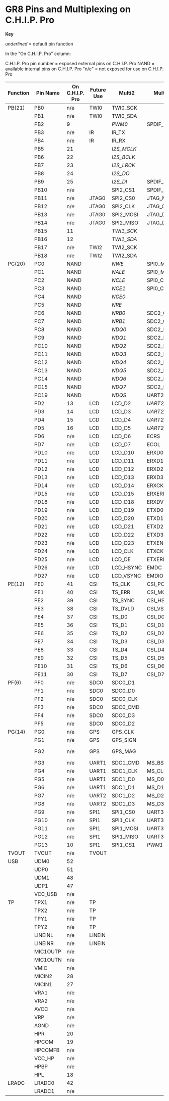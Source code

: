 # GR8 Pins and Multiplexing on C.H.I.P. Pro

**Key**

_underlined_ = default pin function

In the "On C.H.I.P. Pro" column:

C.H.I.P. Pro pin number = exposed external pins on C.H.I.P. Pro 
NAND = available internal pins on C.H.I.P. Pro 
"n/e" = not exposed for use on C.H.I.P. Pro

| Function | Pin Name | On C.H.I.P. Pro | Future Use | Multi2    | Multi3    | Multi4    | Multi5    | Multi6 | Multi7 |            | 
|----------|----------|-----------|------------|-----------|-----------|-----------|-----------|--------|--------|------------| 
| PB(21)   | PB0      |n/e        | TWI0       | TWI0_SCK  |           |           |           |        |        |            | 
|          | PB1      |n/e        | TWI0       | TWI0_SDA  |           |           |           |        |        |            | 
|          | PB2      | 9         |            |_PWM0_     | SPDIF_DO  |           |           | EINT16 |        |            | 
|          | PB3      |n/e        | IR         | IR_TX     |           |           |           | EINT17 |        |            | 
|          | PB4      |n/e        | IR         | IR_RX     |           |           |           | EINT18 |        |            | 
|          | PB5      | 21        |            |_I2S_MCLK_ |           |           |           | EINT19 |        |            | 
|          | PB6      | 22        |            |_I2S_BCLK_ |           |           |           | EINT20 |        |            | 
|          | PB7      | 23        |            |_I2S_LRCK_ |           |           |           | EINT21 |        |            | 
|          | PB8      | 24        |            |_I2S_DO_   |           |           |           | EINT22 |        |            | 
|          | PB9      | 25        |            |_I2S_DI_   | SPDIF_DI  |           |           | EINT23 |        |            | 
|          | PB10     |n/e        |            | SPI2_CS1  | SPDIF_DO  |           |           | EINT24 |        |            | 
|          | PB11     |n/e        | JTAG0      | SPI2_CS0  | JTAG_MS0  |           |           | EINT25 |        |            | 
|          | PB12     |n/e        | JTAG0      | SPI2_CLK  | JTAG_CK0  |           |           | EINT26 |        |            | 
|          | PB13     |n/e        | JTAG0      | SPI2_MOSI | JTAG_DO0  |           |           | EINT27 |        |            | 
|          | PB14     |n/e        | JTAG0      | SPI2_MISO | JTAG_DI0  |           |           | EINT28 |        |            | 
|          | PB15     | 11        |            |_TWI1_SCK_ |           |           |           |        |        |            | 
|          | PB16     | 12        |            |_TWI1_SDA_ |           |           |           |        |        |            | 
|          | PB17     |n/e        | TWI2       | TWI2_SCK  |           |           |           |        |        |            | 
|          | PB18     |n/e        | TWI2       | TWI2_SDA  |           |           |           |        |        |            | 
| PC(20)   | PC0      | NAND      |            |_NWE_      | SPI0_MOSI |           |           |        |        |            | 
|          | PC1      | NAND      |            |_NALE_     | SPI0_MISO |           |           |        |        |            | 
|          | PC2      | NAND      |            |_NCLE_     | SPI0_CLK  |           |           |        |        |            | 
|          | PC3      | NAND      |            |_NCE1_     | SPI0_CS0  |           |           |        |        |            | 
|          | PC4      | NAND      |            |_NCE0_     |           |           |           |        |        |            | 
|          | PC5      | NAND      |            |_NRE_      |           |           |           |        |        |            | 
|          | PC6      | NAND      |            |_NRB0_     | SDC2_CMD  |           |           |        |        |            | 
|          | PC7      | NAND      |            |_NRB1_     | SDC2_CLK  |           |           |        |        |            | 
|          | PC8      | NAND      |            |_NDQ0_     | SDC2_D0   |           |           |        |        |            | 
|          | PC9      | NAND      |            |_NDQ1_     | SDC2_D1   |           |           |        |        |            | 
|          | PC10     | NAND      |            |_NDQ2_     | SDC2_D2   |           |           |        |        |            | 
|          | PC11     | NAND      |            |_NDQ3_     | SDC2_D3   |           |           |        |        |            | 
|          | PC12     | NAND      |            |_NDQ4_     | SDC2_D4   |           |           |        |        |            | 
|          | PC13     | NAND      |            |_NDQ5_     | SDC2_D5   |           |           |        |        |            | 
|          | PC14     | NAND      |            |_NDQ6_     | SDC2_D6   |           |           |        |        |            | 
|          | PC15     | NAND      |            |_NDQ7_     | SDC2_D7   |           |           |        |        |            | 
|          | PC19     | NAND      |            |_NDQS_     | UART2_RX  | UART3_RTS |           |        |        |            | 
|          | PD2      | 13        | LCD        | LCD_D2    |_UART2_TX_ |           |           |        |        |            | 
|          | PD3      | 14        | LCD        | LCD_D3    |_UART2_RX_ |           |           |        |        |            | 
|          | PD4      | 15        | LCD        | LCD_D4    |_UART2_CTS_|           |           |        |        |            | 
|          | PD5      | 16        | LCD        | LCD_D5    |_UART2_RTS_|           |           |        |        |            | 
|          | PD6      |n/e        | LCD        | LCD_D6    | ECRS      |           |           |        |        |            | 
|          | PD7      |n/e        | LCD        | LCD_D7    | ECOL      |           |           |        |        |            | 
|          | PD10     |n/e        | LCD        | LCD_D10   | ERXD0     |           |           |        |        |            | 
|          | PD11     |n/e        | LCD        | LCD_D11   | ERXD1     |           |           |        |        |            | 
|          | PD12     |n/e        | LCD        | LCD_D12   | ERXD2     |           |           |        |        |            | 
|          | PD13     |n/e        | LCD        | LCD_D13   | ERXD3     |           |           |        |        |            | 
|          | PD14     |n/e        | LCD        | LCD_D14   | ERXCK     |           |           |        |        |            | 
|          | PD15     |n/e        | LCD        | LCD_D15   | ERXERR    |           |           |        |        |            | 
|          | PD18     |n/e        | LCD        | LCD_D18   | ERXDV     |           |           |        |        |            | 
|          | PD19     |n/e        | LCD        | LCD_D19   | ETXD0     |           |           |        |        |            | 
|          | PD20     |n/e        | LCD        | LCD_D20   | ETXD1     |           |           |        |        |            | 
|          | PD21     |n/e        | LCD        | LCD_D21   | ETXD2     |           |           |        |        |            | 
|          | PD22     |n/e        | LCD        | LCD_D22   | ETXD3     |           |           |        |        |            | 
|          | PD23     |n/e        | LCD        | LCD_D23   | ETXEN     |           |           |        |        |            | 
|          | PD24     |n/e        | LCD        | LCD_CLK   | ETXCK     |           |           |        |        |            | 
|          | PD25     |n/e        | LCD        | LCD_DE    | ETXERR    |           |           |        |        |            | 
|          | PD26     |n/e        | LCD        | LCD_HSYNC | EMDC      |           |           |        |        |            | 
|          | PD27     |n/e        | LCD        | LCD_VSYNC | EMDIO     |           |           |        |        |            | 
| PE(12)   | PE0      | 41        | CSI        | TS_CLK    | CSI_PCLK  |_SPI2_CS0_ |           | EINT14 |        |            | 
|          | PE1      | 40        | CSI        | TS_ERR    | CSI_MCLK  |_SPI2_CLK_ |           | EINT15 |        |            | 
|          | PE2      | 39        | CSI        | TS_SYNC   | CSI_HSYNC |_SPI2_MOSI_|           |        |        |            | 
|          | PE3      | 38        | CSI        | TS_DVLD   | CSI_VSYNC |_SPI2_MISO_|           |        |        |            | 
|          | PE4      | 37        | CSI        | TS_D0     | CSI_D0    |_SDC2_D0_  |           |        |        |            | 
|          | PE5      | 36        | CSI        | TS_D1     | CSI_D1    |_SDC2_D1_  |           |        |        |            | 
|          | PE6      | 35        | CSI        | TS_D2     | CSI_D2    |_SDC2_D2_  |           |        |        |            | 
|          | PE7      | 34        | CSI        | TS_D3     | CSI_D3    |_SDC2_D3_  |           |        |        |            | 
|          | PE8      | 33        | CSI        | TS_D4     | CSI_D4    |_SDC2_CMD_ |           |        |        |            | 
|          | PE9      | 32        | CSI        | TS_D5     | CSI_D5    |_SDC2_CLK_ |           |        |        |            | 
|          | PE10     | 31        | CSI        | TS_D6     | CSI_D6    |_UART1_TX_ |           |        |        |            | 
|          | PE11     | 30        | CSI        | TS_D7     | CSI_D7    |_UART1_RX_ |           |        |        |            | 
| PF(6)    | PF0      |n/e        | SDC0       | SDC0_D1   |           | JTAG_MS1  |           |        |        |            | 
|          | PF1      |n/e        | SDC0       | SDC0_D0   |           | JTAG_DI1  |           |        |        |            | 
|          | PF2      |n/e        | SDC0       | SDC0_CLK  |           | UART0_TX  |           |        |        |            | 
|          | PF3      |n/e        | SDC0       | SDC0_CMD  |           | JTAG_DO1  |           |        |        |            | 
|          | PF4      |n/e        | SDC0       | SDC0_D3   |           | UART0_RX  |           |        |        |            | 
|          | PF5      |n/e        | SDC0       | SDC0_D2   |           | JTAG_CK1  |           |        |        |            | 
| PG(14)   | PG0      |n/e        | GPS        | GPS_CLK   |           |           |           | EINT0  |        |            | 
|          | PG1      |n/e        | GPS        | GPS_SIGN  |           |           |           | EINT1  |        |            | 
|          | PG2      |n/e        | GPS        | GPS_MAG   |           |           |           | EINT2  |        | USB0-IDDET | 
|          | PG3      |n/e        | UART1      | SDC1_CMD  | MS_BS     | UART1_TX  |           | EINT3  |        |            | 
|          | PG4      |n/e        | UART1      | SDC1_CLK  | MS_CLK    | UART1_RX  |           | EINT4  |        |            | 
|          | PG5      |n/e        | UART1      | SDC1_D0   | MS_D0     | UART1_CTS |           | EINT5  |        |            | 
|          | PG6      |n/e        | UART1      | SDC1_D1   | MS_D1     | UART1_RTS | UART2_RTS | EINT6  |        |            | 
|          | PG7      |n/e        | UART2      | SDC1_D2   | MS_D2     |           | UART2_TX  | EINT7  |        |            | 
|          | PG8      |n/e        | UART2      | SDC1_D3   | MS_D3     |           | UART2_RX  | EINT8  |        |            | 
|          | PG9      |n/e        | SPI1       | SPI1_CS0  | UART3_TX  |           |           | EINT9  |        |            | 
|          | PG10     |n/e        | SPI1       | SPI1_CLK  | UART3_RX  |           |           | EINT10 |        |            | 
|          | PG11     |n/e        | SPI1       | SPI1_MOSI | UART3_CTS |           |           | EINT11 |        |            | 
|          | PG12     |n/e        | SPI1       | SPI1_MISO | UART3_RTS |           |           | EINT12 |        |            | 
|          | PG13     | 10        | SPI1       | SPI1_CS1  |_PWM1_     |           | UART2_CTS | EINT13 |        |            | 
| TVOUT    | TVOUT    |n/e        | TVOUT      |           |           |           |           |        |        |            | 
| USB      | UDM0     | 52        |            |           |           |           |           |        |        |            | 
|          | UDP0     | 51        |            |           |           |           |           |        |        |            | 
|          | UDM1     | 48        |            |           |           |           |           |        |        |            | 
|          | UDP1     | 47        |            |           |           |           |           |        |        |            | 
|          | VCC_USB  |n/e        |            |           |           |           |           |        |        |            | 
| TP       | TPX1     |n/e        | TP         |           |           |           |           |        |        |            | 
|          | TPX2     |n/e        | TP         |           |           |           |           |        |        |            | 
|          | TPY1     |n/e        | TP         |           |           |           |           |        |        |            | 
|          | TPY2     |n/e        | TP         |           |           |           |           |        |        |            | 
|          | LINEINL  |n/e        | LINEIN     |           |           |           |           |        |        |            | 
|          | LINEINR  |n/e        | LINEIN     |           |           |           |           |        |        |            | 
|          | MIC1OUTP |n/e        |            |           |           |           |           |        |        |            | 
|          | MIC1OUTN |n/e        |            |           |           |           |           |        |        |            | 
|          | VMIC     |n/e        |            |           |           |           |           |        |        |            | 
|          | MICIN2   | 28        |            |           |           |           |           |        |        |            | 
|          | MICIN1   | 27        |            |           |           |           |           |        |        |            | 
|          | VRA1     |n/e        |            |           |           |           |           |        |        |            | 
|          | VRA2     |n/e        |            |           |           |           |           |        |        |            | 
|          | AVCC     |n/e        |            |           |           |           |           |        |        |            | 
|          | VRP      |n/e        |            |           |           |           |           |        |        |            | 
|          | AGND     |n/e        |            |           |           |           |           |        |        |            | 
|          | HPR      | 20        |            |           |           |           |           |        |        |            | 
|          | HPCOM    | 19        |            |           |           |           |           |        |        |            | 
|          | HPCOMFB  |n/e        |            |           |           |           |           |        |        |            | 
|          | VCC_HP   |n/e        |            |           |           |           |           |        |        |            | 
|          | HPBP     |n/e        |            |           |           |           |           |        |        |            | 
|          | HPL      | 18        |            |           |           |           |           |        |        |            | 
| LRADC    | LRADC0   | 42        |            |           |           |           |           |        |        |            | 
|          | LRADC1   |n/e        |            |           |           |           |           |        |        |            | 
